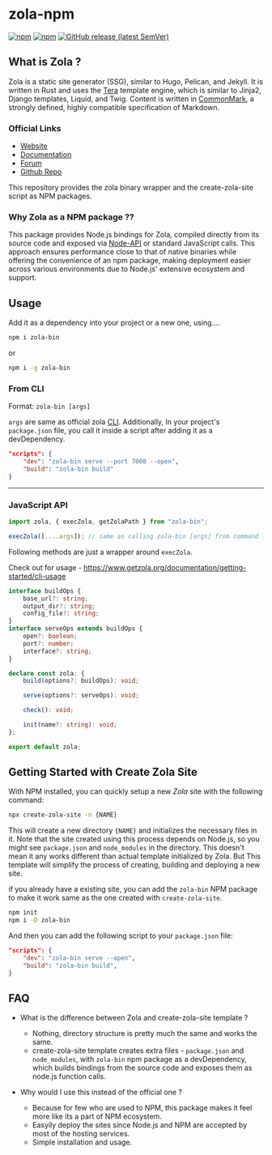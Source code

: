 # zola-npm

[![npm](https://img.shields.io/npm/v/zola-bin?label=zola-bin)](https://www.npmjs.com/package/zola-bin)
[![npm](https://img.shields.io/npm/v/@u-c-s/zola-linux-x64-gnu?label=zola-npm-built)](https://www.npmjs.com/package/@u-c-s/zola-linux-x64-gnu)
[![GitHub release (latest SemVer)](https://img.shields.io/github/v/release/getzola/zola?label=zola-official)](https://github.com/getzola/zola/releases)

## What is Zola ?

Zola is a static site generator (SSG), similar to Hugo, Pelican, and Jekyll. It is written in Rust and uses the [Tera](https://tera.netlify.com/) template engine, which is similar to Jinja2, Django templates, Liquid, and Twig. Content is written in [CommonMark](https://commonmark.org/), a strongly defined, highly compatible specification of Markdown.

### Official Links

- [Website](https://www.getzola.org/)
- [Documentation](https://www.getzola.org/documentation/getting-started/overview/)
- [Forum](https://zola.discourse.group/)
- [Github Repo](https://github.com/getzola/zola)

This repository provides the zola binary wrapper and the create-zola-site script as NPM packages.

### Why Zola as a NPM package ??

This package provides Node.js bindings for Zola, compiled directly from its source code and exposed via [Node-API](https://nodejs.org/api/n-api.html) or standard JavaScript calls. This approach ensures performance close to that of native binaries while offering the convenience of an npm package, making deployment easier across various environments due to Node.js' extensive ecosystem and support.

## Usage

Add it as a dependency into your project or a new one, using....

```bash
npm i zola-bin
```

or

```bash
npm i -g zola-bin
```

### From CLI

Format: `zola-bin [args]`

`args` are same as official zola [CLI](https://www.getzola.org/documentation/getting-started/cli-usage/). Additionally, In your project's `package.json` file, you call it inside a script after adding it as a devDependency.

```json
"scripts": {
    "dev": "zola-bin serve --port 7000 --open",
    "build": "zola-bin build"
}
```

---

### JavaScript API

```typescript
import zola, { execZola, getZolaPath } from "zola-bin";

execZola([....args]); // same as calling zola-bin [args] from command line
```

Following methods are just a wrapper around `execZola`.

Check out for usage - https://www.getzola.org/documentation/getting-started/cli-usage

```typescript
interface buildOps {
	base_url?: string;
	output_dir?: string;
	config_file?: string;
}
interface serveOps extends buildOps {
	open?: boolean;
	port?: number;
	interface?: string;
}

declare const zola: {
	build(options?: buildOps): void;

	serve(options?: serveOps): void;

	check(): void;

	init(name?: string): void;
};

export default zola;
```

## Getting Started with Create Zola Site

With NPM installed, you can quickly setup a new _Zola_ site with the following command:

```bash
npx create-zola-site -n {NAME}
```

This will create a new directory `{NAME}` and initializes the necessary files in it. Note that the site created using this process depends on Node.js, so you might see `package.json` and `node_modules` in the directory. This doesn't mean it any works different than actual template initialized by Zola. But This template will simplify the process of creating, building and deploying a new site.

if you already have a existing site, you can add the `zola-bin` NPM package to make it work same as the one created with `create-zola-site`.

```bash
npm init
npm i -D zola-bin
```

And then you can add the following script to your `package.json` file:

```json
"scripts": {
    "dev": "zola-bin serve --open",
    "build": "zola-bin build",
}
```

## FAQ

- What is the difference between Zola and create-zola-site template ?

  - Nothing, directory structure is pretty much the same and works the same.
  - create-zola-site template creates extra files - `package.json` and `node_modules`, with `zola-bin` npm package as a devDependency, which builds bindings from the source code and exposes them as node.js function calls.

- Why would I use this instead of the official one ?

  - Because for few who are used to NPM, this package makes it feel more like its a part of NPM ecosystem.
  - Easyily deploy the sites since Node.js and NPM are accepted by most of the hosting services.
  - Simple installation and usage.
